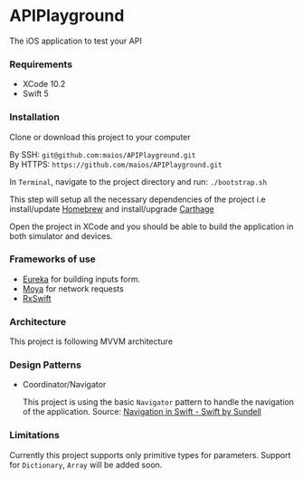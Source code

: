 # APIPlayground
The iOS application to test your API

### Requirements
- XCode 10.2
- Swift 5

### Installation
Clone or download this project to your computer

By SSH: `git@github.com:maios/APIPlayground.git`\
By HTTPS: `https://github.com/maios/APIPlayground.git`

In `Terminal`, navigate to the project directory and run: `./bootstrap.sh`

This step will setup all the necessary dependencies of the project i.e install/update [Homebrew](https://brew.sh) and install/upgrade [Carthage](https://github.com/Carthage/Carthage)

Open the project in XCode and you should be able to build the application in both simulator and devices.

### Frameworks of use
- [Eureka](https://github.com/xmartlabs/Eureka) for building inputs form.
- [Moya](https://github.com/Moya/Moya) for network requests
- [RxSwift](https://github.com/ReactiveX/RxSwift)

### Architecture
This project is following MVVM architecture

### Design Patterns

- Coordinator/Navigator

  This project is using the basic `Navigator` pattern to handle the navigation of the application.
  Source: [Navigation in Swift - Swift by Sundell](https://www.swiftbysundell.com/posts/navigation-in-swift)

### Limitations

Currently this project supports only primitive types for parameters. Support for `Dictionary`, `Array` will be added soon.
